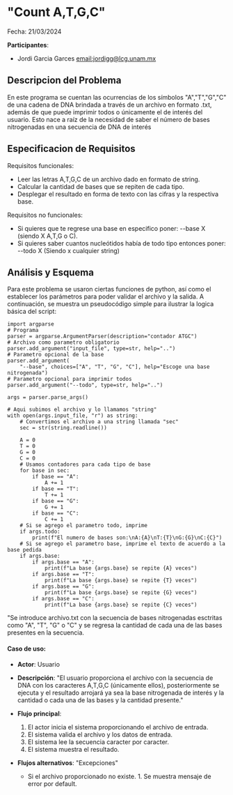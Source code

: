 # "Count A,T,G,C"

Fecha: 21/03/2024

**Participantes**:

- Jordi Garcia Garces <email:jordigg@lcg.unam.mx>

## Descripcion del Problema
En este programa se cuentan las ocurrencias de los símbolos "A","T","G","C" de una cadena de DNA brindada a través de un archivo en formato .txt, además de que puede imprimir todos o únicamente el de interés del usuario. Esto nace a raíz de la necesidad de saber el número de bases nitrogenadas en una secuencia de DNA de interés 


## Especificacion de Requisitos
Requisitos funcionales:

- Leer las letras A,T,G,C de un archivo dado en formato de string. 
- Calcular la cantidad de bases que se repiten de cada tipo.
- Desplegar el resultado en forma de texto con las cifras y la respectiva base.

Requisitos no funcionales:
- Si quieres que te regrese una base en especifico poner: --base X (siendo X A,T,G o C).
- Si quieres saber cuantos nucleótidos había de todo tipo entonces poner: --todo X (Siendo x cualquier string)


## Análisis y Esquema

Para este problema se usaron ciertas funciones de python, así como el establecer los parámetros para poder validar el archivo y la salida. 
A continuación, se muestra un pseudocódigo simple para ilustrar la logica básica del script:

```
import argparse
# Programa
parser = argparse.ArgumentParser(description="contador ATGC")
# Archivo como parametro obligatorio
parser.add_argument("input_file", type=str, help="..")
# Parametro opcional de la base
parser.add_argument(
    "--base", choices=["A", "T", "G", "C"], help="Escoge una base nitrogenada")
# Parametro opcional para imprimir todos
parser.add_argument("--todo", type=str, help="..")

args = parser.parse_args()

# Aqui subimos el archivo y lo llamamos "string"
with open(args.input_file, "r") as string:
    # Convertimos el archivo a una string llamada "sec"
    sec = str(string.readline())

    A = 0
    T = 0
    G = 0
    C = 0
    # Usamos contadores para cada tipo de base
    for base in sec:
        if base == "A":
            A += 1
        if base == "T":
            T += 1
        if base == "G":
            G += 1
        if base == "C":
            C += 1
    # Si se agrego el parametro todo, imprime
    if args.todo:
        print(f"El numero de bases son:\nA:{A}\nT:{T}\nG:{G}\nC:{C}")
    # Si se agrego el parametro base, imprime el texto de acuerdo a la base pedida
    if args.base:
        if args.base == "A":
            print(f"La base {args.base} se repite {A} veces")
        if args.base == "T":
            print(f"La base {args.base} se repite {T} veces")
        if args.base == "G":
            print(f"La base {args.base} se repite {G} veces")
        if args.base == "C":
            print(f"La base {args.base} se repite {C} veces")
```

"Se introduce archivo.txt con la secuencia de bases nitrogenadas esctritas como "A", "T", "G" o "C" y se regresa la cantidad de cada una de las bases presentes en la secuencia. 


#### Caso de uso:

- **Actor**: Usuario
- **Descripción**: "El usuario proporciona el archivo con la secuencia de DNA con los caracteres A,T,G,C (únicamente ellos), posteriormente se ejecuta y el resultado arrojará ya sea la base nitrogenada de interés y la cantidad o cada una de las bases y la cantidad presente."
- **Flujo principal**:

	1. El actor inicia el sistema proporcionando el archivo de entrada.
	2. El sistema valida el archivo y los datos de entrada.
	3. El sistema lee la secuencia caracter por caracter. 
	4. El sistema muestra el resultado.
	
- **Flujos alternativos**: "Excepciones"
  - Si el archivo proporcionado no existe.
  		1. Se muestra mensaje de error por default.

                
